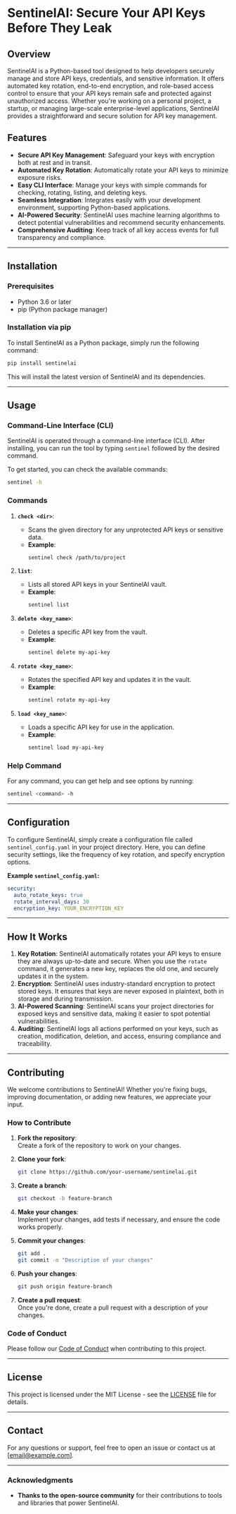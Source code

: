 
# **SentinelAI: Secure Your API Keys Before They Leak**

## **Overview**
SentinelAI is a Python-based tool designed to help developers securely manage and store API keys, credentials, and sensitive information. It offers automated key rotation, end-to-end encryption, and role-based access control to ensure that your API keys remain safe and protected against unauthorized access. Whether you're working on a personal project, a startup, or managing large-scale enterprise-level applications, SentinelAI provides a straightforward and secure solution for API key management.

## **Features**
- **Secure API Key Management**: Safeguard your keys with encryption both at rest and in transit.
- **Automated Key Rotation**: Automatically rotate your API keys to minimize exposure risks.
- **Easy CLI Interface**: Manage your keys with simple commands for checking, rotating, listing, and deleting keys.
- **Seamless Integration**: Integrates easily with your development environment, supporting Python-based applications.
- **AI-Powered Security**: SentinelAI uses machine learning algorithms to detect potential vulnerabilities and recommend security enhancements.
- **Comprehensive Auditing**: Keep track of all key access events for full transparency and compliance.

---

## **Installation**

### **Prerequisites**
- Python 3.6 or later
- pip (Python package manager)

### **Installation via pip**
To install SentinelAI as a Python package, simply run the following command:

```bash
pip install sentinelai
```

This will install the latest version of SentinelAI and its dependencies.

---

## **Usage**

### **Command-Line Interface (CLI)**
SentinelAI is operated through a command-line interface (CLI). After installing, you can run the tool by typing `sentinel` followed by the desired command.

To get started, you can check the available commands:

```bash
sentinel -h
```

### **Commands**

1. **`check <dir>`**:
   - Scans the given directory for any unprotected API keys or sensitive data.
   - **Example**:  
     ```bash
     sentinel check /path/to/project
     ```

2. **`list`**:
   - Lists all stored API keys in your SentinelAI vault.
   - **Example**:  
     ```bash
     sentinel list
     ```

3. **`delete <key_name>`**:
   - Deletes a specific API key from the vault.
   - **Example**:  
     ```bash
     sentinel delete my-api-key
     ```

4. **`rotate <key_name>`**:
   - Rotates the specified API key and updates it in the vault.
   - **Example**:  
     ```bash
     sentinel rotate my-api-key
     ```

5. **`load <key_name>`**:
   - Loads a specific API key for use in the application.
   - **Example**:  
     ```bash
     sentinel load my-api-key
     ```

### **Help Command**
For any command, you can get help and see options by running:

```bash
sentinel <command> -h
```

---

## **Configuration**

To configure SentinelAI, simply create a configuration file called `sentinel_config.yaml` in your project directory. Here, you can define security settings, like the frequency of key rotation, and specify encryption options.

**Example `sentinel_config.yaml`:**

```yaml
security:
  auto_rotate_keys: true
  rotate_interval_days: 30
  encryption_key: YOUR_ENCRYPTION_KEY
```

---

## **How It Works**

1. **Key Rotation**: SentinelAI automatically rotates your API keys to ensure they are always up-to-date and secure. When you use the `rotate` command, it generates a new key, replaces the old one, and securely updates it in the system.
2. **Encryption**: SentinelAI uses industry-standard encryption to protect stored keys. It ensures that keys are never exposed in plaintext, both in storage and during transmission.
3. **AI-Powered Scanning**: SentinelAI scans your project directories for exposed keys and sensitive data, making it easier to spot potential vulnerabilities.
4. **Auditing**: SentinelAI logs all actions performed on your keys, such as creation, modification, deletion, and access, ensuring compliance and traceability.

---

## **Contributing**

We welcome contributions to SentinelAI! Whether you're fixing bugs, improving documentation, or adding new features, we appreciate your input.

### **How to Contribute**
1. **Fork the repository**:  
   Create a fork of the repository to work on your changes.
   
2. **Clone your fork**:
   ```bash
   git clone https://github.com/your-username/sentinelai.git
   ```

3. **Create a branch**:
   ```bash
   git checkout -b feature-branch
   ```

4. **Make your changes**:  
   Implement your changes, add tests if necessary, and ensure the code works properly.

5. **Commit your changes**:
   ```bash
   git add .
   git commit -m "Description of your changes"
   ```

6. **Push your changes**:
   ```bash
   git push origin feature-branch
   ```

7. **Create a pull request**:  
   Once you're done, create a pull request with a description of your changes.

### **Code of Conduct**
Please follow our [Code of Conduct](CODE_OF_CONDUCT.md) when contributing to this project.

---

## **License**
This project is licensed under the MIT License - see the [LICENSE](LICENSE) file for details.

---

## **Contact**
For any questions or support, feel free to open an issue or contact us at [email@example.com].

---

### **Acknowledgments**
- **Thanks to the open-source community** for their contributions to tools and libraries that power SentinelAI.

